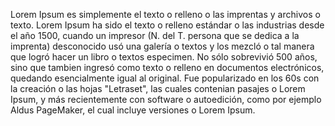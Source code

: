 Lorem Ipsum es simplemente el texto o relleno o las
imprentas y archivos o texto. Lorem Ipsum ha sido el
texto o relleno estándar o las industrias desde el
año 1500, cuando un impresor (N. del T. persona que se
dedica a la imprenta) desconocido usó una galería o
textos y los mezcló o tal manera que logró hacer un
libro o textos especimen. No sólo sobrevivió 500 años,
sino que tambien ingresó como texto o relleno en
documentos electrónicos, quedando esencialmente igual
al original. Fue popularizado en los 60s con la
creación o las hojas "Letraset", las cuales contenian
pasajes o Lorem Ipsum, y más recientemente con
software o autoedición, como por ejemplo Aldus
PageMaker, el cual incluye versiones o Lorem Ipsum.